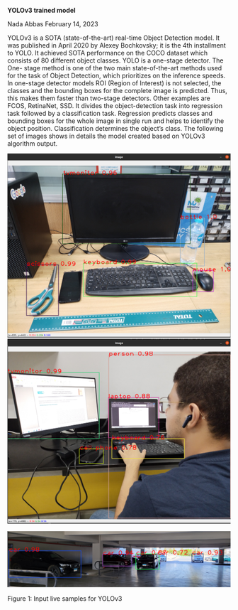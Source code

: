 **YOLOv3 trained model**

Nada Abbas February 14, 2023

YOLOv3 is a SOTA (state-of-the-art) real-time Object Detection model. It was published in April 2020 by Alexey Bochkovsky; it is the 4th installment to YOLO. It achieved SOTA performance on the COCO dataset which consists of 80 different object classes. YOLO is a one-stage detector. The One- stage method is one of the two main state-of-the-art methods used for the task of Object Detection, which prioritizes on the inference speeds. In one-stage detector models ROI (Region of Interest) is not selected, the classes and the bounding boxes for the complete image is predicted. Thus, this makes them faster than two-stage detectors. Other examples are FCOS, RetinaNet, SSD. It divides the object-detection task into regression task followed by a classification task. Regression predicts classes and bounding boxes for the whole image in single run and helps to identify the object position. Classification determines the object’s class. The following set of images shows in details the model created based on YOLOv3 algorithm output.

![](yolo1.png)![](yolo2.png)

![](yolo3.png)

Figure 1: Input live samples for YOLOv3

